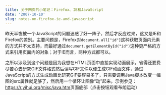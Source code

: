 ```yaml
---
title: 关于网页的小笔记：Firefox、IE和JavaScript
date: '2007-10-10'
slug: notes-on-firefox-ie-and-javascript
---
```


昨天半夜被一个JavaScript的问题迷惑了好一阵子，然后才反应过来，这又是IE和Firefox的差别。主要问题是，Firefox对`document.all["id"]`这种获取页面内元素的方式并不太支持，而最好通过`document.getElementById("id")`这种更严格的方式来引用页面内的对象；对于IE而言，两种方式都可以。

之所以涉及到这个问题是因为我想在HTML页面中直接实现动画展示，省得还要费尽苦心去研究GIF文件格式然后读写GIF文件以便生成GIF动画文件，通过JavaScript的方式生成动画比研究GIF要容易多了，只需要调用Java脚本改变一幅图的src属性就足够了，然后用一个循环让图像“动”起来。示例参见：<https://r.yihui.org/misc/java.htm>页面底部（点击按钮观看布朗运动）

